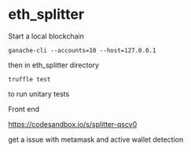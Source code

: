 # eth_splitter

Start a local blockchain 
```
ganache-cli --accounts=10 --host=127.0.0.1
```

then in eth_splitter directory

```
truffle test
```
to run unitary tests


Front end 

https://codesandbox.io/s/splitter-qscv0

get a issue with metamask and active wallet detection
